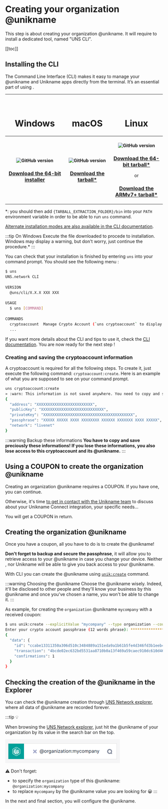 #  Creating your organization @unikname

This step is about creating your organization @unikname.
It will require to install a dedicated tool, named "UNS CLI".

[[toc]]

## Installing the <uns/> CLI

The <uns/> Command Line Interface (CLI) makes it easy to manage your @unikname and Unikname apps directly from the terminal.
It’s an essential part of using <uns/>.

| <h1><vp-icon name="windows-brands" size="2em" /><br/>Windows</h1> | <h1><vp-icon name="apple-brands" size="2em" /><br/>macOS</h1> | <h1><vp-icon name="linux-brands" size="2em" /><br/>Linux</h1> |
|:-----------------------------------:|:----------------------------------------------------------------------:|:---------------------------------------:|
| <h4>![GitHub version](https://badge.fury.io/gh/unik-name%2Funs-cli.svg)</h4><h3>[Download the 64-bit installer](https://unikname-cli-assets.s3.fr-par.scw.cloud/uns-x64.exe)</h3>        | <h4>![GitHub version](https://badge.fury.io/gh/unik-name%2Funs-cli.svg)</h4><h3>[Download the tarball*](https://unikname-cli-assets.s3.fr-par.scw.cloud/uns-darwin-x64.tar.gz)</h3>      | <h4>![GitHub version](https://badge.fury.io/gh/unik-name%2Funs-cli.svg)</h4><h3>[Download the 64-bit tarball*](https://unikname-cli-assets.s3.fr-par.scw.cloud/uns-linux-x64.tar.gz)</h3>or<h3>[Download the ARMv7+ tarball*](https://unikname-cli-assets.s3.fr-par.scw.cloud/uns-linux-arm.tar.gz)</h3>      |

*: you should then add `{TARBALL_EXTRACTION_FOLDER}/bin` into your `PATH` environment variable in order to be able to run `uns` command.

[Alternate installation modes are also available in the CLI documentation](https://docs.uns.network/uns-use-the-network/cli.html#download-and-installation).

:::tip On Windows
Execute the file downloaded to procede to installation.
Windows may display a warning, but don't worry, just continue the procedure.*
:::

You can check that your installation is finished by entering `uns` into your command prompt.
You should see the following menu :

```bash
$ uns
UNS.network CLI

VERSION
  @uns/cli/X.X.X XXX XXX

USAGE
  $ uns [COMMAND]

COMMANDS
  cryptoaccount  Manage Crypto Account (`uns cryptoaccount` to display Crypto Account commands)
  ...
```

If you want more details about the CLI and tips to use it, check the [CLI documentation](/uns-use-the-network/cli).
You are now ready for the next step !

### Creating and saving the cryptoaccount information

A cryptoaccount is required for all the following steps. To create it, just execute the following command: `cryptoaccount:create`.
Here is an example of what you are supposed to see on your command prompt.

```bash
uns cryptoaccount:create
» :warn: This information is not saved anywhere. You need to copy and save it by your own.;
{
  "address": "XXXXXXXXXXXXXXXXXXXXXXXXX",
  "publicKey": "XXXXXXXXXXXXXXXXXXXXXXXXXXXX",
  "privateKey": "XXXXXXXXXXXXXXXXXXXXXXXXXXXXXXXXXXXXXXXX",
  "passphrase": "XXXXX XXXXX XXXX XXXXXXXX XXXXXX XXXXXXX XXXX XXXXX",
  "network": "livenet"
}
```

:::warning Backup these informations
**You have to copy and save preciously these informations! If you lose these informations, you also lose access to this cryptoaccount and its @unikname.**
:::

## Using a COUPON to create the organization @unikname 

Creating an organization @unikname requires a COUPON.
If you have one, you can continue.

Otherwise, it's time [to get in contact with the Unikname team](https://www.unikname.com/get-started/) to discuss about your Unikname Connect integration, your specific needs...

You will get a COUPON in return.

## Creating the organization @unikname

Once you have a coupon, all you have to do is to create the @unikname!

**Don't forget to backup and secure the passphrase**, it will allow you to retrieve access to your @unikname in case you change your device.
Neither <uns/>, nor Unikname will be able to give you back access to your @unikname.

With <uns/> CLI you can create the @unikname using [`unik:create`](https://docs.uns.network/uns-use-the-network/cli.html#unik-create) command.

:::warning Choosing the @unikname
Choose the @unikname wisely.
Indeed, it'll be disclosed to other people and they'll know your business by this @unikname and once you've chosen a name, you won't be able to change it.
:::

As example, for creating the `organization` @unikname `mycompany` with a received coupon:

```bash
$ uns unik:create --explicitValue "mycompany" --type organization --coupon "HERE_THE_COUPON"
Enter your crypto account passphrase (12 words phrase): ***************************
{
  "data": {
    "id": "ccabe13311350a306d510c3484889a151eda9a1b61b5fe4d346fd3b1eeb42c25",
    "transaction": "4bcde02ec632bd5531aa8710b0a13f469a59caec910dc610d46f6b8ebdcaf9ac",
    "confirmations": 1
  }
}
```

## Checking the creation of the @unikname in the Explorer

You can check the @unikname creation through [UNS Network explorer](https://explorer.uns.network/), where all data of @unikname are recorded forever.

:::tip 💡

When browsing the [UNS Network explorer](https://explorer.uns.network/), just hit the @unikname of your organization by its value in the search bar on the top.

![fqsf](./images/explorer-search-@organization_mycompany.png)

:warning: Don't forget:
- to specify the `organization` type of this @unikname: `@organization:mycompany`
- to replace `mycompany` by the @unikname value you are looking for 😀
:::

In the next and final section, you will configure the @unikname.
